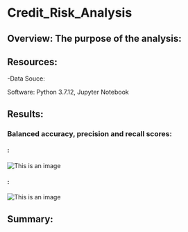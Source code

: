 # Credit_Risk_Analysis

## Overview: The purpose of the analysis:


## Resources:

-Data Souce: 
             
Software: Python 3.7.12, Jupyter Notebook

## Results:

### Balanced accuracy, precision and recall scores:



#### :

![This is an image]()

#### :

![This is an image]()





## Summary:

